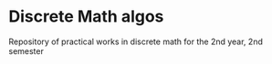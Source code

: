 # Discrete Math algos
Repository of practical works in discrete math for the 2nd year, 2nd semester
